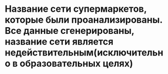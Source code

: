 # Название сети супермаркетов, которые были проанализированы. Все данные сгенерированы, название сети является недействительным(исключительно в образовательных целях)
